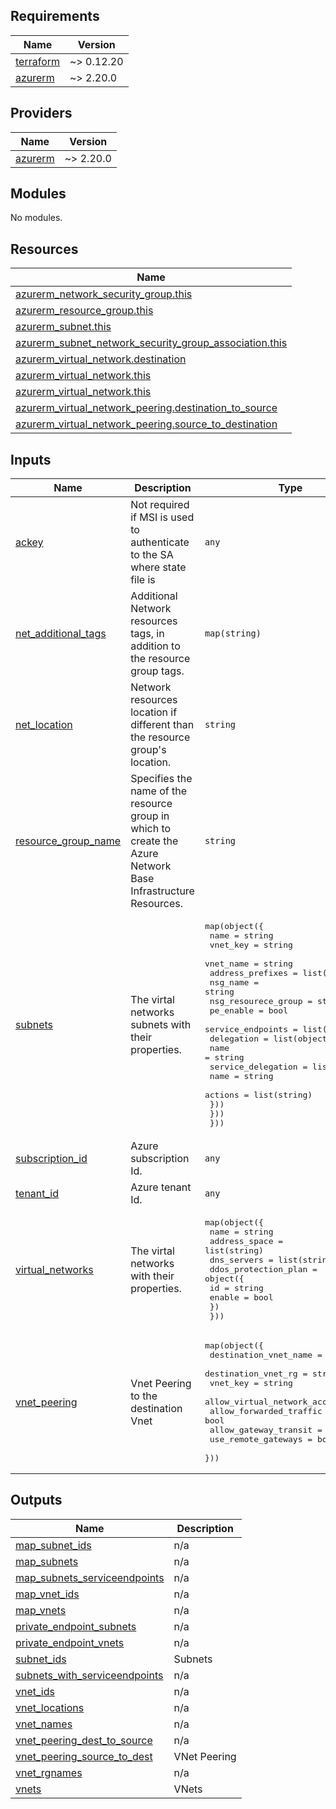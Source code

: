 <!-- BEGIN_TF_DOCS -->
## Requirements

| Name | Version |
|------|---------|
| <a name="requirement_terraform"></a> [terraform](#requirement\_terraform) | ~> 0.12.20 |
| <a name="requirement_azurerm"></a> [azurerm](#requirement\_azurerm) | ~> 2.20.0 |

## Providers

| Name | Version |
|------|---------|
| <a name="provider_azurerm"></a> [azurerm](#provider\_azurerm) | ~> 2.20.0 |

## Modules

No modules.

## Resources

| Name |
|------|
| [azurerm_network_security_group.this](https://registry.terraform.io/providers/hashicorp/azurerm/latest/docs/data-sources/network_security_group) |
| [azurerm_resource_group.this](https://registry.terraform.io/providers/hashicorp/azurerm/latest/docs/data-sources/resource_group) |
| [azurerm_subnet.this](https://registry.terraform.io/providers/hashicorp/azurerm/latest/docs/resources/subnet) |
| [azurerm_subnet_network_security_group_association.this](https://registry.terraform.io/providers/hashicorp/azurerm/latest/docs/resources/subnet_network_security_group_association) |
| [azurerm_virtual_network.destination](https://registry.terraform.io/providers/hashicorp/azurerm/latest/docs/data-sources/virtual_network) |
| [azurerm_virtual_network.this](https://registry.terraform.io/providers/hashicorp/azurerm/latest/docs/data-sources/virtual_network) |
| [azurerm_virtual_network.this](https://registry.terraform.io/providers/hashicorp/azurerm/latest/docs/resources/virtual_network) |
| [azurerm_virtual_network_peering.destination_to_source](https://registry.terraform.io/providers/hashicorp/azurerm/latest/docs/resources/virtual_network_peering) |
| [azurerm_virtual_network_peering.source_to_destination](https://registry.terraform.io/providers/hashicorp/azurerm/latest/docs/resources/virtual_network_peering) |

## Inputs

| Name | Description | Type | Default | Required |
|------|-------------|------|---------|:--------:|
| <a name="input_ackey"></a> [ackey](#input\_ackey) | Not required if MSI is used to authenticate to the SA where state file is | `any` | `null` | no |
| <a name="input_net_additional_tags"></a> [net\_additional\_tags](#input\_net\_additional\_tags) | Additional Network resources tags, in addition to the resource group tags. | `map(string)` | `{}` | no |
| <a name="input_net_location"></a> [net\_location](#input\_net\_location) | Network resources location if different than the resource group's location. | `string` | `null` | no |
| <a name="input_resource_group_name"></a> [resource\_group\_name](#input\_resource\_group\_name) | Specifies the name of the resource group in which to create the Azure Network Base Infrastructure Resources. | `string` | n/a | yes |
| <a name="input_subnets"></a> [subnets](#input\_subnets) | The virtal networks subnets with their properties. | <pre>map(object({<br>    name              = string<br>    vnet_key          = string<br>    vnet_name         = string<br>    address_prefixes  = list(string)<br>    nsg_name          = string<br>    nsg_resourece_group = string<br>    pe_enable         = bool<br>    service_endpoints = list(string)<br>    delegation = list(object({<br>      name = string<br>      service_delegation = list(object({<br>        name    = string<br>        actions = list(string)<br>      }))<br>    }))<br>  }))</pre> | `{}` | no |
| <a name="input_subscription_id"></a> [subscription\_id](#input\_subscription\_id) | Azure subscription Id. | `any` | n/a | yes |
| <a name="input_tenant_id"></a> [tenant\_id](#input\_tenant\_id) | Azure tenant Id. | `any` | n/a | yes |
| <a name="input_virtual_networks"></a> [virtual\_networks](#input\_virtual\_networks) | The virtal networks with their properties. | <pre>map(object({<br>    name          = string<br>    address_space = list(string)<br>    dns_servers   = list(string)<br>    ddos_protection_plan = object({<br>      id     = string<br>      enable = bool<br>    })<br>  }))</pre> | `{}` | no |
| <a name="input_vnet_peering"></a> [vnet\_peering](#input\_vnet\_peering) | Vnet Peering to the destination Vnet | <pre>map(object({<br>    destination_vnet_name        = string<br>    destination_vnet_rg          = string<br>    vnet_key                     = string<br>    allow_virtual_network_access = bool<br>    allow_forwarded_traffic      = bool<br>    allow_gateway_transit        = bool<br>    use_remote_gateways          = bool<br>  }))</pre> | `{}` | no |

## Outputs

| Name | Description |
|------|-------------|
| <a name="output_map_subnet_ids"></a> [map\_subnet\_ids](#output\_map\_subnet\_ids) | n/a |
| <a name="output_map_subnets"></a> [map\_subnets](#output\_map\_subnets) | n/a |
| <a name="output_map_subnets_serviceendpoints"></a> [map\_subnets\_serviceendpoints](#output\_map\_subnets\_serviceendpoints) | n/a |
| <a name="output_map_vnet_ids"></a> [map\_vnet\_ids](#output\_map\_vnet\_ids) | n/a |
| <a name="output_map_vnets"></a> [map\_vnets](#output\_map\_vnets) | n/a |
| <a name="output_private_endpoint_subnets"></a> [private\_endpoint\_subnets](#output\_private\_endpoint\_subnets) | n/a |
| <a name="output_private_endpoint_vnets"></a> [private\_endpoint\_vnets](#output\_private\_endpoint\_vnets) | n/a |
| <a name="output_subnet_ids"></a> [subnet\_ids](#output\_subnet\_ids) | Subnets |
| <a name="output_subnets_with_serviceendpoints"></a> [subnets\_with\_serviceendpoints](#output\_subnets\_with\_serviceendpoints) | n/a |
| <a name="output_vnet_ids"></a> [vnet\_ids](#output\_vnet\_ids) | n/a |
| <a name="output_vnet_locations"></a> [vnet\_locations](#output\_vnet\_locations) | n/a |
| <a name="output_vnet_names"></a> [vnet\_names](#output\_vnet\_names) | n/a |
| <a name="output_vnet_peering_dest_to_source"></a> [vnet\_peering\_dest\_to\_source](#output\_vnet\_peering\_dest\_to\_source) | n/a |
| <a name="output_vnet_peering_source_to_dest"></a> [vnet\_peering\_source\_to\_dest](#output\_vnet\_peering\_source\_to\_dest) | VNet Peering |
| <a name="output_vnet_rgnames"></a> [vnet\_rgnames](#output\_vnet\_rgnames) | n/a |
| <a name="output_vnets"></a> [vnets](#output\_vnets) | VNets |
<!-- END_TF_DOCS -->